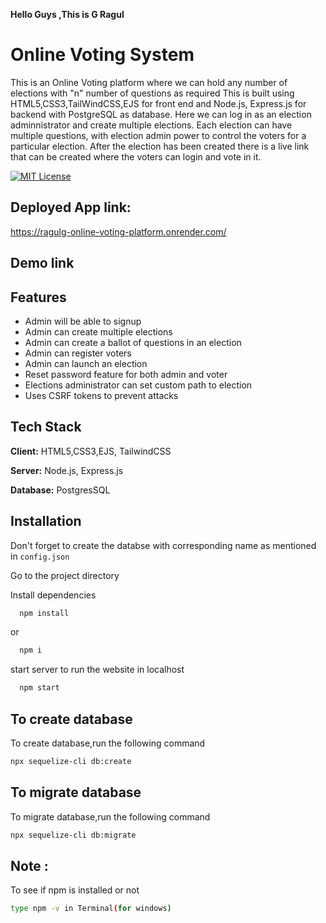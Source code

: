 **Hello Guys ,This is G Ragul**

# Online Voting System
This is an Online Voting platform where we can hold any number of elections with "n" number of questions as required
This is built using HTML5,CSS3,TailWindCSS,EJS for front end and Node.js, Express.js for backend with PostgreSQL as database.
Here we can log in as an election adminnistrator and create multiple elections.
Each election can have multiple questions, with election admin power to control the voters for a particular election.
After the election has been created there is a live link that can be created where the voters can login and vote in it.


[![MIT License](https://img.shields.io/badge/Platform-Deployed-green.svg)](https://choosealicense.com/licenses/mit/)

## Deployed App link: 
https://ragulg-online-voting-platform.onrender.com/

## Demo link



## Features

- Admin will be able to signup
- Admin can create multiple elections
- Admin can create a ballot of questions in an election
- Admin can register voters
- Admin can launch an election
- Reset password feature for both admin and voter
- Elections administrator can set custom path to election
- Uses CSRF tokens to prevent attacks 

## Tech Stack

**Client:** HTML5,CSS3,EJS, TailwindCSS

**Server:** Node.js, Express.js

**Database:** PostgresSQL


## Installation

Don't forget to create the databse with corresponding name as mentioned in `config.json`

Go to the project directory

Install dependencies

```bash
  npm install
```
or
```bash
  npm i
```
start server to run the website in localhost

```bash
  npm start
```
## To create database

To create database,run the following command

```bash
npx sequelize-cli db:create
```
## To migrate database

To migrate database,run the following command

```bash
npx sequelize-cli db:migrate
```
## Note : 
To see if npm is installed or not 
``` bash
type npm -v in Terminal(for windows)
```